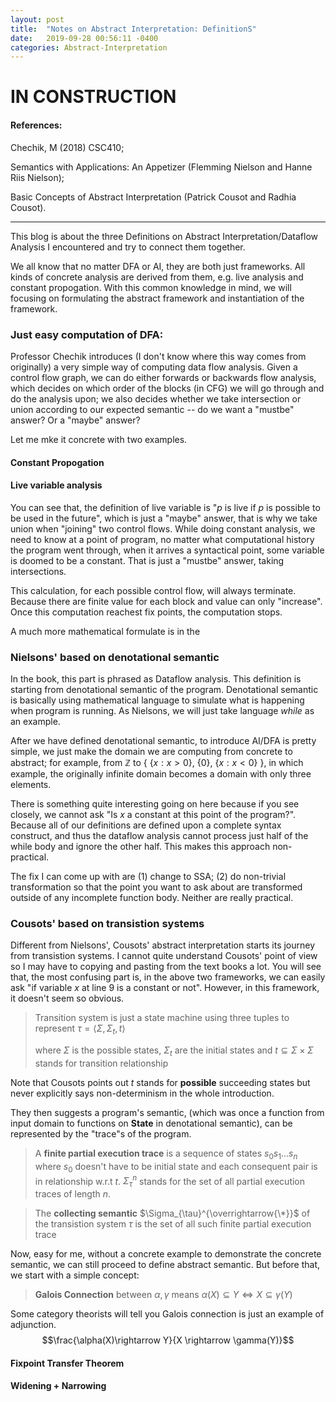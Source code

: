 ```yaml
---
layout: post
title:  "Notes on Abstract Interpretation: DefinitionS"
date:   2019-09-28 00:56:11 -0400
categories: Abstract-Interpretation
---
```


# IN CONSTRUCTION


#### References:
Chechik, M (2018) CSC410; 

Semantics with Applications: An Appetizer (Flemming Nielson and Hanne Riis Nielson); 

Basic Concepts of Abstract Interpretation (Patrick Cousot and Radhia Cousot).

***

This blog is about the three Definitions on Abstract Interpretation/Dataflow Analysis I encountered and try to connect them together.

We all know that no matter DFA or AI, they are both just frameworks. All kinds of concrete analysis are derived from them, e.g. live analysis and constant propogation. With this common knowledge in mind, we will focusing on formulating the abstract framework and instantiation of the framework.

### Just easy computation of DFA:
Professor Chechik introduces (I don't know where this way comes from originally) a very simple way of computing data flow analysis. Given a control flow graph, we can do either forwards or backwards flow analysis, which decides on which order of the blocks (in CFG) we will go through and do the analysis upon; we also decides whether we take intersection or union according to our expected semantic -- do we want a "mustbe" answer? Or a "maybe" answer?

Let me mke it concrete with two examples.

#### Constant Propogation


#### Live variable analysis


You can see that, the definition of live variable is "$p$ is live if $p$ is possible to be used in the future", which is just a "maybe" answer, that is why we take union when "joining" two control flows. While doing constant analysis, we need to know at a point of program, no matter what computational history the program went through, when it arrives a syntactical point, some variable is doomed to be a constant. That is just a "mustbe" answer, taking intersections.

This calculation, for each possible control flow, will always terminate. Because there are finite value for each block and value can only "increase". Once this computation reachest fix points, the computation stops.


A much more mathematical formulate is in the 

### Nielsons' based on denotational semantic

In the book, this part is phrased as Dataflow analysis. This definition is starting from denotational semantic of the program. Denotational semantic is basically using mathematical language to simulate what is happening when program is running. As Nielsons, we will just take language _while_ as an example.



After we have defined denotational semantic, to introduce AI/DFA is pretty simple, we just make the domain we are computing from concrete to abstract; for example, from $\mathbb{Z}$ to { {$x : x > 0$}, {$0$}, {$x : x < 0$} }, in which example, the originally infinite domain becomes a domain with only three elements.




There is something quite interesting going on here because if you see closely, we cannot ask "Is $x$ a constant at this point of the program?". Because all of our definitions are defined upon a complete syntax construct, and thus the dataflow analysis cannot process just half of the while body and ignore the other half. This makes this approach non-practical.

The fix I can come up with are (1) change to SSA; (2) do non-trivial transformation so that the point you want to ask about are transformed outside of any incomplete function body. Neither are really practical.


### Cousots' based on transistion systems

Different from Nielsons', Cousots' abstract interpretation starts its journey from transistion systems. I cannot quite understand Cousots' point of view so I may have to copying and pasting from the text books a lot. You will see that, the most confusing part is, in the above two frameworks, we can easily ask "if variable $x$ at line 9 is a constant or not". However, in this framework, it doesn't seem so obvious.

> Transition system is just a state machine using three tuples to represent 
> $\tau = \langle \Sigma, \Sigma_ t, t \rangle$
> 
> where $\Sigma$ is the possible states, $\Sigma_t$ are the initial states and $t \subseteq \Sigma \times \Sigma$ stands for transition relationship

Note that Cousots points out $t$ stands for __possible__ succeeding states but never explicitly says non-determinism in the whole introduction.

They then suggests a program's semantic, (which was once a function from input domain to functions on __State__ in denotational semantic), can be represented by the "trace"s of the program.

> A **finite partial execution trace** is a sequence of states $s_ 0 s_ 1 ... s_ n$ where $s_ 0$ doesn't have to be initial state and each consequent pair is in relationship w.r.t $t$. $\Sigma_ \tau ^{n}$ stands for the set of all partial execution traces of length $n$.

> The **collecting semantic** $\Sigma_{\tau}^{\overrightarrow{\*}}$ of the transistion system $\tau$ is the set of all such finite partial execution trace



Now, easy for me, without a concrete example to demonstrate the concrete semantic, we can still proceed to define abstract semantic. But before that, we start with a simple concept:
> **Galois Connection** between $\alpha, \gamma$ means $\alpha(X) \subseteq Y \Leftrightarrow X \subseteq \gamma(Y)$

Some category theorists will tell you Galois connection is just an example of adjunction.
$$\frac{\alpha(X)\rightarrow Y}{X \rightarrow \gamma(Y)}$$

#### Fixpoint Transfer Theorem

#### Widening + Narrowing